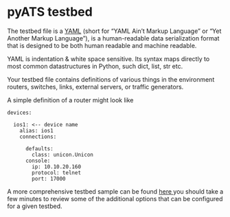 # pyATS testbed

  The testbed file is a [YAML](https://en.wikipedia.org/wiki/YAML) (short for “YAML Ain’t Markup Language”
  or “Yet Another Markup Language”), is a human-readable data serialization format that is designed to be both
  human readable and machine readable.

  YAML is indentation & white space sensitive. Its syntax maps directly to most common
  datastructures in Python, such dict, list, str etc.

  Your testbed file contains definitions of various things in the environment routers, switches, links,
  external servers, or traffic generators.

  A simple definition of a router might look like

  ```
  devices:

    ios1: <-- device name
      alias: ios1
      connections:

        defaults:
          class: unicon.Unicon  
        console:
          ip: 10.10.20.160  
          protocol: telnet
          port: 17000
  ```

  A more comprehensive testbed sample can be found
  <a href="https://pubhub.devnetcloud.com/media/pyats/docs/topology/schema.html#production-yaml-schema" target="_blank">
  here
  </a>
  you should take a few minutes to review some of the additional options that can be configured for a given testbed.
